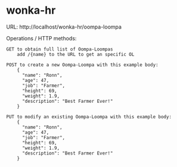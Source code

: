 # wonka-hr

URL: http://localhost/wonka-hr/oompa-loompa
    
   Operations / HTTP methods:
    
    GET to obtain full list of Oompa-Loompas
        add /{name} to the URL to get an specific OL
    
    POST to create a new Oompa-Loompa with this example body:
        {
          "name": "Ronn",
          "age": 47,
          "job": "Farmer",
          "height": 69,
          "weight": 1.9,
          "description": "Best Farmer Ever!"
        }
    
    PUT to modify an existing Oompa-Loompa with this example body:
        {
          "name": "Ronn",
          "age": 47,
          "job": "Farmer",
          "height": 69,
          "weight": 1.9,
          "description": "Best Farmer Ever!"
        }
